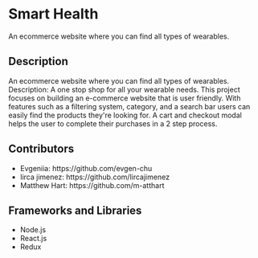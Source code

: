 # Smart Health
An ecommerce website where you can find all types of wearables. 

## Description
An ecommerce website where you can find all types of wearables.
Description: A one stop shop for all your wearable needs. This project focuses on building an e-commerce website that is user friendly. With features such as a filtering system, category, and a search bar users can easily find the products they're looking for. A cart and checkout modal helps the user to complete their purchases in a 2 step process.

## Contributors
<ul><li>Evgeniia: https://github.com/evgen-chu</li>
<li>lirca jimenez: https://github.com/lircajimenez</li>
<li>Matthew Hart: https://github.com/m-atthart</li></ul>

## Frameworks and Libraries 
<ul>
<li>Node.js</li>
<li>React.js</li>
<li>Redux</li>
</ul>
